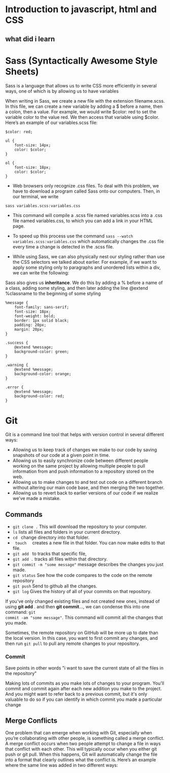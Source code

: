 # Introduction to javascript, html and CSS
## what did i learn

# Sass (Syntactically Awesome Style Sheets)

Sass is a language that allows us to write CSS more efficiently in several ways, one of which is by allowing us to have variables

When writing in Sass, we create a new file with the extension filename.scss. In this file, we can create a new variable by adding a $ before a name, then a colon, then a value. For example, we would write $color: red to set the variable color to the value red. We then access that variable using $color. Here’s an example of our variables.scss file:

```
$color: red;

ul {
    font-size: 14px;
    color: $color;
}

ol {
    font-size: 18px;
    color: $color;
}

```

- Web browsers only recognize .css files. To deal with this problem, we have to download a program called Sass onto our computers. Then, in our terminal, we write 

<code>sass variables.scss:variables.css</code>

- This command will compile a .scss file named variables.scss into a .css file named variables.css, to which you can add a link in your HTML page.

- To speed up this process use the command <code>sass --watch variables.scss:variables.css</code> which automatically changes the .css file every time a change is detected in the .scss file.
- While using Sass, we can also physically nest our styling rather than use the CSS selectors we talked about earlier. For example, if we want to apply some styling only to paragraphs and unordered lists within a div, we can write the following:


Sass also gives us **inheritance**. We do this by adding a % before a name of a class, adding some styling, and then later adding the line @extend %classname to the beginning of some styling

```
%message {
    font-family: sans-serif;
    font-size: 18px;
    font-weight: bold;
    border: 1px solid black;
    padding: 20px;
    margin: 20px;
}

.success {
    @extend %message;
    background-color: green;
}

.warning {
    @extend %message;
    background-color: orange;
}

.error {
    @extend %message;
    background-color: red;
}
```
# Git

Git is a command line tool that helps with version control in several different ways: 

- Allowing us to keep track of changes we make to our code by saving snapshots of our code at a given point in time.
- Allowing us to easily synchronize code between different people working on the same project by allowing multiple people to pull information from and push information to a repository stored on the web.
- Allowing us to make changes to and test out code on a different branch without altering our main code base, and then merging the two together.
- Allowing us to revert back to earlier versions of our code if we realize we’ve made a mistake.

## Commands

- <code>git clone <repository url>.</code> This will download the repository to your computer. 
- <code>ls</code> lists all files and folders in your current directory.
- <code>cd <repository name></code> change directory into that folder.
- <code> touch <new file name> </code> creates a new file in that folder. You can now make edits to that file.
- <code>git add <new file name></code> to tracks that specific file, 
- <code>git add .</code> tracks all files within that directory.
- <code>git commit -m "some message"</code> message describes the changes you just made.
- <code>git status</code> See how the code compares to the code on the remote repository
- <code>git push</code> Send to github all the changes.
- <code>git log</code> Gives the history of all of your commits on that repository.

If you’ve only changed existing files and not created new ones, instead of using **git add** . and then **git commit**..., we can condense this into one command: <code>git commit -am "some message"</code>. This command will commit all the changes that you made.

Sometimes, the remote repository on GitHub will be more up to date than the local version. In this case, you want to first commit any changes, and then run <code>git pull</code> to pull any remote changes to your repository.
    

### Commit
    
Save points in other words "i want to save the current state of all the files in the repository"
    
Making lots of commits as you make lots of changes to your program. You'll commit and commit again after each new addition you make to the project. And you might want to refer back to a previous commit, but it's only valuable to do so if you can identify in which commit you made a particular change
    
## Merge Conflicts

 One problem that can emerge when working with Git, especially when you’re collaborating with other people, is something called a merge conflict. A merge conflict occurs when two people attempt to change a file in ways that conflict with each other.
    This will typically occur when you either git push or git pull. When this happens, Git will automatically change the file into a format that clearly outlines what the conflict is. Here’s an example where the same line was added in two different ways:

